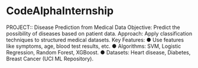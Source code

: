 # CodeAlphaInternship


PROJECT:: Disease Prediction from Medical Data 
Objective: Predict the possibility of diseases based on patient data. 
Approach: Apply classification techniques to structured medical datasets. 
Key Features: 
● Use features like symptoms, age, blood test results, etc. 
● Algorithms: SVM, Logistic Regression, Random Forest, XGBoost. 
● Datasets: Heart disease, Diabetes, Breast Cancer (UCI ML Repository). 
